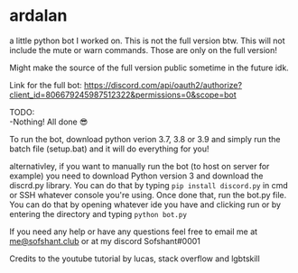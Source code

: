 # ardalan
a little python bot I worked on.
This is not the full version btw. This will not include the mute or warn commands. Those are only on the full version!

Might make the source of the full version public sometime in the future idk.

Link for the full bot: https://discord.com/api/oauth2/authorize?client_id=806679245987512322&permissions=0&scope=bot

TODO: <br>
 -Nothing! All done 😎

To run the bot, download python verion 3.7, 3.8 or 3.9 and simply run the batch file (setup.bat) and it will do everything for you!

alternativley, if you want to manually run the bot (to host on server for example) you need to download Python version 3 and download the discrd.py library. You can do that by typing ```pip install discord.py``` in cmd or SSH whatever console you're using. Once done that, run the bot.py file. You can do that by opening whatever ide you have and clicking run or by entering the directory and typing ```python bot.py```

If you need any help or have any questions feel free to email me at me@sofshant.club or at my discord Sofshant#0001

Credits to the youtube tutorial by lucas, stack overflow and lgbtskill
